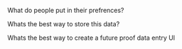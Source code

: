 What do people put in their prefrences?

Whats the best way to store this data?

Whats the best way to create a future proof data entry UI